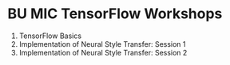 # BU MIC TensorFlow Workshops
1. TensorFlow Basics
2. Implementation of Neural Style Transfer: Session 1
3. Implementation of Neural Style Transfer: Session 2

